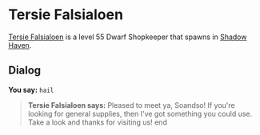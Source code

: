 # Tersie Falsialoen



[Tersie Falsialoen](/npc/150114) is a level 55 Dwarf Shopkeeper that spawns in [Shadow Haven](/zone/150).



## Dialog

**You say:** `hail`



>**Tersie Falsialoen says:** Pleased to meet ya, Soandso! If you're looking for general supplies, then I've got something you could use. Take a look and thanks for visiting us!
end

